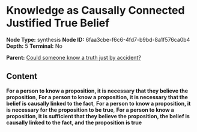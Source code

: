 # Knowledge as Causally Connected Justified True Belief

**Node Type:** synthesis
**Node ID:** 6faa3cbe-f6c6-4fd7-b9bd-8a1f576ca0b4
**Depth:** 5
**Terminal:** No

**Parent:** [Could someone know a truth just by accident?](could-someone-know-a-truth-just-by-accident-antithesis-ee40f516-1dee-4a0f-8e77-cecaa2aeaeb7.md)

## Content

**For a person to know a proposition, it is necessary that they believe the proposition**, **For a person to know a proposition, it is necessary that the belief is causally linked to the fact**, **For a person to know a proposition, it is necessary for the proposition to be true**, **For a person to know a proposition, it is sufficient that they believe the proposition, the belief is causally linked to the fact, and the proposition is true**
